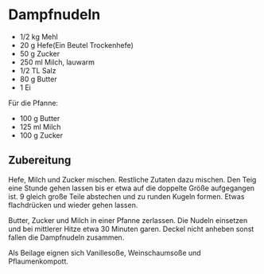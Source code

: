 

# Dampfnudeln

+ 1/2 kg	Mehl
+ 20 g		Hefe(Ein Beutel Trockenhefe)
+ 50 g 		Zucker
+ 250 ml 	Milch, lauwarm
+ 1/2 TL 	Salz
+ 80 g		Butter
+ 1			Ei

Für die Pfanne:
+ 100 g		Butter
+ 125 ml    Milch
+ 100 g     Zucker



## Zubereitung
Hefe, Milch und Zucker mischen. Restliche Zutaten dazu mischen. Den Teig eine Stunde gehen lassen bis er etwa auf die doppelte Größe aufgegangen ist.
9 gleich große Teile abstechen und zu runden Kugeln formen. Etwas flachdrücken und wieder gehen lassen.

Butter, Zucker und Milch in einer Pfanne zerlassen. Die Nudeln einsetzen und bei mittlerer Hitze etwa 30 Minuten garen. Deckel nicht anheben sonst fallen die Dampfnudeln zusammen.

Als Beilage eignen sich Vanillesoße, Weinschaumsoße und Pflaumenkompott.
